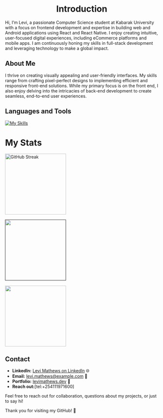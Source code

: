 <h1 align="center"
 Hi there 👋
# Levi Mathews - Front End Developer 👨‍💻

## Introduction
Hi, I’m Levi, a passionate Computer Science student at Kabarak University with a focus on frontend development and expertise in building web and Android applications using React and React Native. I enjoy creating intuitive, user-focused digital experiences, including eCommerce platforms and mobile apps. I am continuously honing my skills in full-stack development and leveraging technology to make a global impact.

## About Me
I thrive on creating visually appealing and user-friendly interfaces. My skills range from crafting pixel-perfect designs to implementing efficient and responsive front-end solutions. While my primary focus is on the front end, I also enjoy delving into the intricacies of back-end development to create seamless, end-to-end user experiences.

## Languages and Tools
[![My Skills](https://skillicons.dev/icons?i=js,html,css,react,mongo,tailwind,firebase,kotlin,nextjs,nodejs,postgres,sass,ts,vite)](https://skillicons.dev)


<div>
 <h1>My Stats</h1>
 <a href="https://git.io/streak-stats">
  <img height="200" align="center" src="https://streak-stats.demolab.com?user=math3wsl3vi" alt="GitHub Streak" />
 </a>
 <br><br>
 <a href=''>
  <img height='200' align='center' src='https://github-readme-stats.vercel.app/api?username=GideonNgetich&show_icons=true&theme=tokyonight'/>
 </a>
 <br><br>
 <a href="https://github.com/anuraghazra/convoychat">
  <img height="200" align="center" src="https://github-readme-stats.vercel.app/api/top-langs?username=math3wsl3vi&layout=compact&langs_count=8&card_width=320" />
</a>
</div>




## Contact
- **LinkedIn:** [Levi Mathews on LinkedIn](https://bit.ly/3WB0gsX) 🌐
- **Email:** [levi.mathews@example.com](mailto:kmathewslevi@gmail.com) 📧
- **Portfolio:** [levimathews.dev](https://math3wsl3vi.github.io/mathews-portfolio/) 💼
- **Reach out:**[tel:+254111971600]

Feel free to reach out for collaboration, questions about my projects, or just to say hi!

Thank you for visiting my GitHub! 🚀
